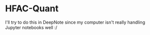 # HFAC-Quant
I'll try to do this in DeepNote since my computer isn't really handling Jupyter notebooks well :/
